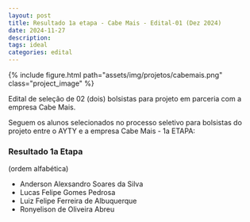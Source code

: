 ```yaml
---
layout: post
title: Resultado 1a etapa - Cabe Mais - Edital-01 (Dez 2024)
date: 2024-11-27
description: 
tags: ideal
categories: edital
---
```




{% include figure.html path="assets/img/projetos/cabemais.png" class="project_image" %}

Edital de seleção de 02 (dois) bolsistas para projeto em parceria com a empresa Cabe Mais.

Seguem os alunos selecionados no processo seletivo para bolsistas do projeto entre o AYTY e a empresa Cabe Mais - 1a ETAPA:

### Resultado 1a Etapa
(ordem alfabética)

- Anderson Alexsandro Soares da Silva
- Lucas Felipe Gomes Pedrosa
- Luiz Felipe Ferreira de Albuquerque
- Ronyelison de Oliveira Abreu
